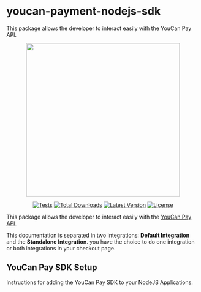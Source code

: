 # youcan-payment-nodejs-sdk

This package allows the developer to interact easily with the YouCan Pay API.

<p align="center"><a href="https://youcanpay.com" target="_blank"><img src="https://youcanpay.com/images/ycpay-logo.svg" width="400"></a></p>

<p align="center">
<a href="https://youcanpay.com"><img src="https://github.com/NextmediaMa/youcan-payment-php-sdk/actions/workflows/tests.yml/badge.svg" alt="Tests"></a>
<a href="https://packagist.org/packages/youcanpay/payment-sdk"><img src="https://img.shields.io/packagist/dt/youcanpay/payment-sdk" alt="Total Downloads"></a>
<a href="https://packagist.org/packages/youcanpay/payment-sdk"><img src="https://img.shields.io/packagist/v/youcanpay/payment-sdk" alt="Latest Version"></a>
<a href="https://packagist.org/packages/youcanpay/payment-sdk"><img src="https://img.shields.io/packagist/l/youcanpay/payment-sdk" alt="License"></a>
</p>

This package allows the developer to interact easily with the [YouCan Pay API](https://youcanpay.com/docs).

This documentation is separated in two integrations: **Default Integration** and the **Standalone Integration**.
you have the choice to do one integration or both integrations in your checkout page.

## YouCan Pay SDK Setup

Instructions for adding the YouCan Pay SDK to your NodeJS Applications.
